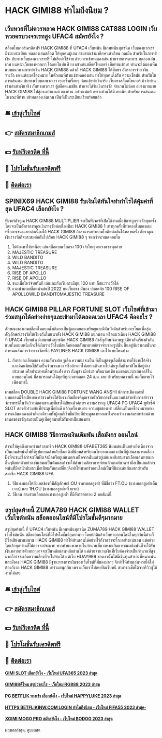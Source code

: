 # HACK GIMI88 ทำไมถึงนิยม ?
## เว็บหวยที่ไม่ควรพลาด HACK GIMI88 CAT888 LOGIN เว็บหวยครบวงจรเรทสูง UFAC4 สมัครยังไง ?
สล็อตไทเกอร์เครดิตฟรี HACK GIMI88 ที่ UFAC4 เว็บพนัน มีเกมพนันทุกชนิด เว็บของพวกเรา มีระบบระเบียบ ทดลองเล่นสล็อต ให้ทุกคนผู้เล่น สามารถเข้ามาศึกษาเล่าเรียน กลเม็ด สำหรับในการทำเงิน กับทางเว็บของพวกเราฟรี ไม่เสียค่าใช้จ่าย ด้วยการเข้าทดลองเล่น ผ่านรายการอาหาร ทดลองเล่นเกม บนหน้าเว็บของพวกเรา ได้เลยในทันที ทางเข้าเล่นสล็อตไทเกอร์ เมื่อท่านเข้ามา ท่านจะได้มองเห็น แบบแนวทางการทำเงิน HACK GIMI88 แล้วก็ HACK GIMI88 ได้ศึกษา อัตราการจ่าย เงินรางวัล ของแต่ละเครื่องหมาย ในตัวเกมที่ท่านเข้าทดลองเล่น ทำให้ทุกคนได้รับ ความเชื่อมั่น สำหรับในการเล่นเกม กับทางเว็บของพวกเรา เยอะขึ้นเรื่อยๆ ก่อนเข้าทำเงินจริง เว็บตรงสล็อตไทเกอร์ ถ้าว่าท่าน เข้าเล่นทำเงินจริง กับทางพวกเรา ตู้สล็อตแมชชีน ท่านจะได้รับเงินรางวัล จำนวนไม่น้อย อย่างมากมาย HACK GIMI88 ไปสู่กระเป๋าแบงค์ ของท่าน อย่างแน่แท้ เพราะท่านได้มี เทคนิค สำหรับการเล่นเกม ในขณะที่ท่าน เข้าทดลองเล่นเกม เป็นที่เป็นระเบียบเรียบร้อยแล้ว

## 🛎 [เข้าสู่เว็บไซต์](https://bit.ly/3SdLNi2)
## 👉 [สมัครสมาชิกเกมส์](https://bit.ly/3SdLNi2)
## 💵 [รับฟรีเครดิต ที่นี้](https://bit.ly/3dyRKHj)
## 👑 [โปรโมชั่นรับเครดิตฟรี](https://bit.ly/3dyRKHj)
## 📱 [ติดต่อเรา](https://bit.ly/3dyRKHj)

## SPINIX69 HACK GIMI88 รับเงินได้ทันใจทำกำไรได้คุ้มค่าที่สุด UFAC4 เลือกยังไง ?
ฟีเจอร์ตัวคูณ HACK GIMI88 MULTIPLIER จะเป็นฟีเจอร์ที่เปิดใช้งานเมื่อมีการถูกรางวัลทุกครั้ง โดยจะเป็นอัตราการคูณเงินรางวัลต่อเนื่องทีละ HACK GIMI88 1 เท่าทุกครั้งที่ทำคอมโบของเกม หรือการชนะแบบต่อเนื่องได้ HACK GIMI88 ถ้าสามารถทำคอมโบติดต่อกันได้หลายครั้ง อัตราคูณเงินรางวัลก็จะสะสมต่อกันไปเรื่อย HACK GIMI88 ๆ จนกว่าจะหมดคอมโบ
1. ไม่ต้องหาให้เหนื่อย เล่นสล็อตบนเว็บตรง 100 เจ้าใหญ่มาแรงแซงทุกค่าย
2. MAJESTIC TREASURE
3. WILD BANDITO
4. WILD BANDITO
5. MAJESTIC TREASURE
6. RISE OF APOLLO
7. RISE OF APOLLO
8. ชนะเมื่อไหร่จ่ายทันที เล่นเกมกับเว็บตรงมีทุน 100 บาท ก็ชนะรางวัลได้
9. แนะนำเกมสล็อตน่าเล่นปี 2022 บนเว็บตรง มั่นคง ปลอดภัย 100 RISE OF APOLLOWILD BANDITOMAJESTIC TREASURE

## HACK GIMI88 PILLAR FORTUNE SLOT เว็บไซต์ที่เข้ามาร่วมสนุกได้อย่างง่ายๆและเข้ามาได้ตลอดเวลา UFAC4 คืออะไร ?
ลักษณะของเกมสล็อตในแบบดั้งเดิมจะเป็นตู้เกมหยอดเหรียญและมีคันบังคับสำหรับการโยกเพื่อสุ่มสัญลักษณ์รางวัลให้เรียงกันในแนวตั้ง HACK GIMI88 แนวนอน หรือแนวเฉียง HACK GIMI88 ที่ UFAC4 เว็บพนัน มีเกมพนันทุกชนิด HACK GIMI88 ถ้าสัญลักษณ์ภาพรูปเดียวกันเรียงตัวกันแบบใดแบบหนึ่งก็จะได้เงินรางวัลโบนัสแจ็คพอตกลับมาตามอัตราจ่ายของรูปนั้น ขึ้นอยู่กับว่าเกมนั้นจะกำหนดเส้นการจ่ายรางวัลหรือ PAYLINES HACK GIMI88 เอาไว้แบบไหนบ้าง
1. กับรายละเอียดของ ความลับวงล้อ รูเล็ต ความน่าจะเป็น ที่เป็นสูตรรูเล็ตที่สามารถใช้งานได้จริง และมีคนนิยมใช้กันเป็นจำนวนมาก หรือถ้าหากไม่อยากเดินทางไปเล่นรูเล็ตถึงคาสิโนที่อยู่ต่างประเทศ หรือประเทศเพื่อนบ้านทั้ง ลาว กัมพูชา เมียร์ม่า หรือมาเลเซีย ผมขอแนะนำเล่นคาสิโนแบบออนไลน์ ที่สามารถเล่นได้ทุกที่ทุกเวลาตลอด 24 ช.ม. เลย สำหรับบทความนี้ ผมก็ขอจบไว้เพียงเท่านี้

เกมสล็อต DOUBLE HACK GIMI88 FORTUNE WANG ANSHI นักการเมืองและก็บทกลอนมีชื่อเสียงของราชวงศ์ซ่งได้รับรางวัลเกียรติคุณจากนักวิชาการชั้นแนวหน้าสำหรับการสำรวจจักรพรรดิในวันวิวาห์ของเขาและก็เขาได้เขียนตัวอักษร ความสำราญ UFAC4 PG UFAC4 ยูฟ่าซี4 SLOT สองตัวร่วมกันที่ประตูเพื่อยินดี แล้วเครื่องหมาย ความสุขสองเท่า เปลี่ยนเป็นเครื่องหมายของการเฉลิมฉลองแล้วก็ดวงดีรวมทั้งผู้คนก็เริ่มขึ้นป้ายที่ประตูของพวกเขาในระหว่างงานสมรสพร้อมด้วยเสนอของขวัญสมรสเป็นคู่เพื่อคู่สมรสได้รับพรเป็นสองเท่า

## HACK GIMI88 วิธีการลงเงินเดิมพัน เสือมังกร ออนไลน์
ถ้าจะให้พูดถึงบาคาร่าแล้วสมาชิก HACK GIMI88 UFABET365 นิยมเล่นเป็นอย่างยิ่งเนื่องจากเป็นเกมส์พนันไพ่ที่มีรูปแบบคล้ายกับป๊อกเด้งที่นิยมสำหรับคนไทยจะแตกต่างกันที่ผู้เล่นสามารถเลือกฝั่งที่จะชนะได้ว่าจะเป็นฝั่งเจ้ามือหรือผู้เล่นนอกเหนือจากนั้นแล้วผู้เล่นเองยังสามารถเลือกเล่นทายผลอื่นๆอีกยกตัวอย่างเช่นเสมอเป็นต้นและถ้าจะให้คำนวนอัตราการจ่ายแล้วเกมส์บาคาร่าถือเป็นเกมส์การพนันที่มีค่าน้ำต่ำมากเมื่อเทียบกับเกมส์อื่นๆจึงทำให้บาคาร่าออนไลน์เป็นที่นิยมเล่นกันมากสำหรับสมาชิก HACK GIMI88 UFA
1. วิธีแทงบอลให้สังเกตช่องที่มีสัญลักษณ์ OU ราคาบอลสูงต่ำ ที่มีชื่อว่า FT.OU (แทงบอลสูงต่ำเต็มเวลา) และ 1H.OU (แทงบอลสูงต่ำครึ่งแรก)
2. วิธีเล่น สามารถเลือกกดแทงบอลสูงต่ำ ที่มีอัตราต่อรอง 2 คอลัมน์นี่

## สรุปสุดท้ายนี้ ZUMA789 HACK GIMI88 WALLET เว็บไซต์พนัน สล็อตออนไลน์ที่มีโปรโมชั้นดีๆมากมาย
สรุปสุดท้ายนี้ ที่ UFAC4 เว็บพนัน มีเกมพนันทุกชนิด ZUMA789 HACK GIMI88 WALLET เว็บไซต์พนัน สล็อตออนไลน์ที่มีโปรโมชั้นดีๆมากมาย โดยปกติแล้วเว็บหวยออนไลน์ในทุกวันนี้ต่างก็มีชื่อเสียงมานมนาน HACK GIMI88 ทำให้ท่านเล่นได้อย่างไร้กังวลว่าจะโกงอย่างแน่นอน แต่อย่างใดแล้วทุกท่านก็ไม่ควรจะประมาท หากท่านแทงหวยในจำนวนที่มากหากเกิดการชนะเดิมพันก็จะได้รับเงินหลายเท่าตัวมากๆอาจจะเป็นหลักแสนหลักล้านได้ แต่ด้วยจำนวนเงินที่เว็บต้องจ่ายเป็นจำนวนที่สูงมากก็อาจจะเกิดความเสี่ยงที่จะไม่จ่ายได้ แต่เว็บ HUAY999 ของเรานั้นได้มีเงินทุนสำรองที่หนาแน่น และมั่งคง HACK GIMI88 มีฐานะทางการเงินของเว็บไซต์ที่มั่นคงมากๆ จึงทำให้ท่านเล่นหวยได้ไม่ต้องกังวล HACK GIMI88 มาร่วมสนุกกัน เพราะเว็บเราไม่เคยปิดเว็บหนี สามารถเช็คได้จากรีวิวผู้ใช้งานได้เลย

## 🛎 [เข้าสู่เว็บไซต์](https://bit.ly/3SdLNi2)
## 👉 [สมัครสมาชิกเกมส์](https://bit.ly/3SdLNi2)
## 💵 [รับฟรีเครดิต ที่นี้](https://bit.ly/3dyRKHj)
## 👑 [โปรโมชั่นรับเครดิตฟรี](https://bit.ly/3dyRKHj)
## 📱 [ติดต่อเรา](https://bit.ly/3dyRKHj)

#### [GIMI SLOT เลือกยังไง - เว็บใหม่ UFA365 2023 ล่าสุด](https://atom.io/themes/gimi%20slot%20เลือกยังไง%20-%20เว็บใหม่%20ufa365%202023%20ล่าสุด)
#### [GIMI88ดีไหม สรุปว่าอะไร - เว็บใหม่ RG888 2023 ล่าสุด](https://atom.io/themes/gimi88ดีไหม%20สรุปว่าอะไร%20-%20เว็บใหม่%20rg888%202023%20ล่าสุด)
#### [PG BETFLIK ทางเข้า เลือกยังไง - เว็บใหม่ HAPPYLUKE 2023 ล่าสุด](https://atom.io/themes/pg%20betflik%20ทางเข้า%20เลือกยังไง%20-%20เว็บใหม่%20happyluke%202023%20ล่าสุด)
#### [HTTPS BETFLIKINW.COM LOGIN ทำไมถึงนิยม - เว็บใหม่ FIFA55 2023 ล่าสุด-](https://atom.io/themes/https%20betflikinw.com%20login%20ทำไมถึงนิยม%20-%20เว็บใหม่%20fifa55%202023%20ล่าสุด-)
#### [XGIMI MOGO PRO สมัครยังไง - เว็บใหม่ BODOG 2023 ล่าสุด](https://atom.io/themes/xgimi%20mogo%20pro%20สมัครยังไง%20-%20เว็บใหม่%20bodog%202023%20ล่าสุด)

[ผลบอลล่าสุด](https://siamsport.tv "ผลบอลล่าสุด"), [ดูบอลสด](https://siamsport.tv/ดูบอลสด "ดูบอลสด")